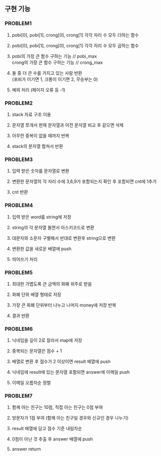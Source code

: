 ## 구현 기능

### PROBLEM1

1. pobi[0], pobi[1], crong[0], crong[1] 각각 자리 수 모두 더하는 함수

2. pobi[0], pobi[1], crong[0], crong[1] 각각 자리 수 모두 곱하는 함수

3. pobi의 가장 큰 함수 구하는 기능 // pobi_max  
   crong의 가장 큰 함수 구하는 기능 // crong_max

4. 둘 중 더 큰 수를 가지고 있는 사람 반환  
   (포비가 이기면 1, 크롱이 이기면 2, 무승부는 0)

5. 예외 처리 (페이지 오류 등 -1)

### PROBLEM2

1. stack 자료 구조 이용

2. 문자열 쪼개서 현재 문자열과 이전 문자열 비교 후 같으면 삭제

3. 아무런 중복이 없을 때까지 반복

4. stack의 문자열 합쳐서 반환

### PROBLEM3

1. 입력 받은 숫자를 문자열로 변환

2. 변환한 문자열의 각 자리 수에 3,6,9가 포함되는지 확인 후 포함되면 cnt에 1추가

3. cnt 반환

### PROBLEM4

1. 입력 받은 word를 string에 저장

2. string의 각 문자열 돌면서 아스키코드로 변환

3. 대문자와 소문자 구별해서 반대로 변환후 string으로 변환

4. 변환한 값을 새로운 배열에 push

5. 띄어쓰기 처리

### PROBLEM5

1. 최대한 가볍도록 큰 금액의 화폐 위주로 받음

2. 화폐 단위 배열 형태로 저장

3. 가장 큰 화폐 단위부터 나누고 나머지 money에 저장 반복

4. 결과 반환

### PROBLEM6

1. 닉네임을 길이 2로 잘라서 map에 저장

2. 중복되는 문자열은 점수 + 1

3. 배열로 변환 후 점수가 2 이상이면 result 배열에 push

4. 닉네임에 result에 있는 문자열 포함되면 answer에 이메일 push

5. 이메일 오름차순 정렬

### PROBLEM7

1. 함께 아는 친구는 10점, 직접 아는 친구는 0점 부여

2. 방문자가 1점 부여 (함께 아는 친구일 경우와 신규인 경우 나누기)

3. result 배열에 담고 점수 기준 내림차순

4. 0점이 아닌 것 추출 후 answer 배열에 push

5. answer return
